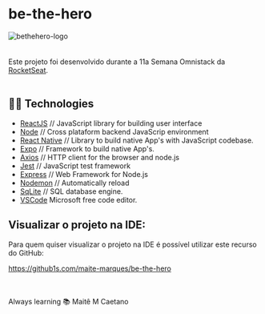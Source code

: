 # be-the-hero
![bethehero-logo](https://user-images.githubusercontent.com/42325663/82691800-e5736980-9c34-11ea-9520-9331c72489d9.png)
<br><br><br>Este projeto foi desenvolvido durante a 11a Semana Omnistack da <a href="https://rocketseat.com.br"> RocketSeat</a>. 
<br><br>

## :woman_technologist: Technologies

<ul>
<li><a href="https://reactjs.org">ReactJS</a> // JavaScript library for building user interface<br>
<li><a href="https://nodejs.dev">Node</a> // Cross plataform backend JavaScrip environment<br>
<li><a href="https://reactnative.dev/showcase">React Native</a>  // Library to build native App's with JavaScript codebase.<br>
<li><a href="https://expo.io">Expo</a>  // Framework to build native App's.<br>
<li><a href="https://www.npmjs.com/package/axios">Axios</a>     // HTTP client for the browser and node.js<br>
<li><a href="https://jestjs.io">Jest</a>     // JavaScript test framework<br>
<li><a href="https://expressjs.com">Express</a>     // Web Framework for Node.js<br>
<li><a href="https://nodemon.io">Nodemon</a>    // Automatically reload<br>
<li><a href="https://www.sqlite.org/index.html">SqLite</a>   // SQL database engine.<br>
<li><a href="https://code.visualstudio.com">VSCode</a>    Microsoft free code editor.<br>
</ul>

## Visualizar o projeto na IDE:

Para quem quiser visualizar o projeto na IDE é possível utilizar este recurso do GitHub:

https://github1s.com/maite-marques/be-the-hero

<br><br>
Always learning :books: Maitê M Caetano
